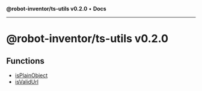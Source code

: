 **@robot-inventor/ts-utils v0.2.0** • **Docs**

***

# @robot-inventor/ts-utils v0.2.0

## Functions

- [isPlainObject](functions/isPlainObject.md)
- [isValidUrl](functions/isValidUrl.md)
